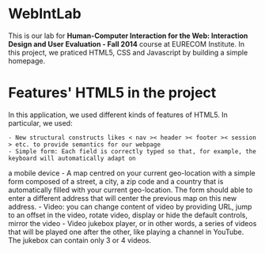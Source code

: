 WebIntLab
=========
This is our lab for **Human-Computer Interaction for the Web: Interaction Design and User Evaluation - Fall 2014** course at EURECOM Institute. In this project, we praticed HTML5, CSS and Javascript by building a simple homepage. 

Features' HTML5 in the project
======
In this application, we used different kinds of features of HTML5. In particular, we used:

	- New structural constructs likes < nav >< header >< footer >< session > etc. to provide semantics for our webpage
	- Simple form: Each field is correctly typed so that, for example, the keyboard will automatically adapt on
a mobile device
	- A map centred on your current geo-location with a simple form composed of a street, a city, a zip code and a country that is automatically filled with your current geo-location. The form should able to enter a different address that will center the previous map on this new address.
	- Video: you can change content of video by providing URL, jump to an offset in the video, rotate video, display or hide the default controls, mirror the video 
	- Video jukebox player, or in other words, a series of videos that will be played one after the other, like playing a channel in YouTube. The jukebox can contain only 3 or 4 videos.
